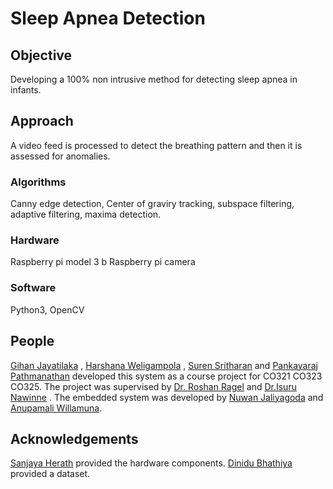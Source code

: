 # Sleep Apnea Detection

## Objective
Developing a 100% non intrusive method for detecting sleep apnea in infants.

## Approach
A video feed is processed to detect the breathing pattern and then it is assessed for anomalies.

### Algorithms
Canny edge detection, Center of graviry tracking, subspace filtering, adaptive filtering, maxima detection.

### Hardware
Raspberry pi model 3 b
Raspberry pi camera

### Software
Python3, OpenCV

## People
[Gihan Jayatilaka](http://gihan.me) , [Harshana Weligampola](http://teambitecode.com/people/harshana) , [Suren Sritharan](http://teambitecode.com/people/suren) and [Pankayaraj Pathmanathan](http://teambitecode.com/people/pankayraj) developed this system as a course project for CO321 CO323 CO325.
The project was supervised by [Dr. Roshan Ragel](http://roshan.ragel.net) and [Dr.Isuru Nawinne](mailto:isurunawinne@gmail.com) .
The embedded system was developed by [Nuwan Jaliyagoda](http://teambitecode.com/people/nuwan) and [Anupamali Willamuna](http://teambitecode.com/people/anupamali).

## Acknowledgements
[Sanjaya Herath](mailto:slh.1995@gmail.com) provided the hardware components. [Dinidu Bhathiya](mailto:Dinidu.Bhathiya@syscolabs.com) provided a dataset. 

